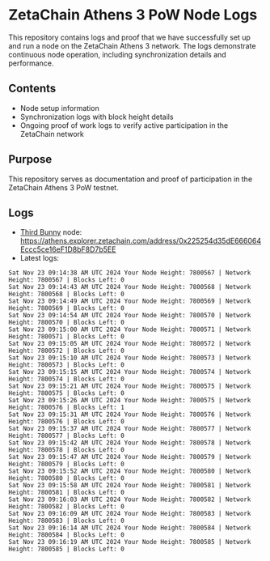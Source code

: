 # ZetaChain Athens 3 PoW Node Logs
This repository contains logs and proof that we have successfully set up and run a node on the ZetaChain Athens 3 network. The logs demonstrate continuous node operation, including synchronization details and performance.

## Contents
- Node setup information
- Synchronization logs with block height details
- Ongoing proof of work logs to verify active participation in the ZetaChain network

## Purpose
This repository serves as documentation and proof of participation in the ZetaChain Athens 3 PoW testnet.

## Logs

- [Third Bunny](https://thirdbunny.xyz/) node: https://athens.explorer.zetachain.com/address/0x225254d35dE666064Eccc5ce16eF1D8bF8D7b5EE
- Latest logs:
```
Sat Nov 23 09:14:38 AM UTC 2024 Your Node Height: 7800567 | Network Height: 7800567 | Blocks Left: 0
Sat Nov 23 09:14:43 AM UTC 2024 Your Node Height: 7800568 | Network Height: 7800568 | Blocks Left: 0
Sat Nov 23 09:14:49 AM UTC 2024 Your Node Height: 7800569 | Network Height: 7800569 | Blocks Left: 0
Sat Nov 23 09:14:54 AM UTC 2024 Your Node Height: 7800570 | Network Height: 7800570 | Blocks Left: 0
Sat Nov 23 09:15:00 AM UTC 2024 Your Node Height: 7800571 | Network Height: 7800571 | Blocks Left: 0
Sat Nov 23 09:15:05 AM UTC 2024 Your Node Height: 7800572 | Network Height: 7800572 | Blocks Left: 0
Sat Nov 23 09:15:10 AM UTC 2024 Your Node Height: 7800573 | Network Height: 7800573 | Blocks Left: 0
Sat Nov 23 09:15:15 AM UTC 2024 Your Node Height: 7800574 | Network Height: 7800574 | Blocks Left: 0
Sat Nov 23 09:15:21 AM UTC 2024 Your Node Height: 7800575 | Network Height: 7800575 | Blocks Left: 0
Sat Nov 23 09:15:26 AM UTC 2024 Your Node Height: 7800575 | Network Height: 7800576 | Blocks Left: 1
Sat Nov 23 09:15:31 AM UTC 2024 Your Node Height: 7800576 | Network Height: 7800576 | Blocks Left: 0
Sat Nov 23 09:15:37 AM UTC 2024 Your Node Height: 7800577 | Network Height: 7800577 | Blocks Left: 0
Sat Nov 23 09:15:42 AM UTC 2024 Your Node Height: 7800578 | Network Height: 7800578 | Blocks Left: 0
Sat Nov 23 09:15:47 AM UTC 2024 Your Node Height: 7800579 | Network Height: 7800579 | Blocks Left: 0
Sat Nov 23 09:15:52 AM UTC 2024 Your Node Height: 7800580 | Network Height: 7800580 | Blocks Left: 0
Sat Nov 23 09:15:58 AM UTC 2024 Your Node Height: 7800581 | Network Height: 7800581 | Blocks Left: 0
Sat Nov 23 09:16:03 AM UTC 2024 Your Node Height: 7800582 | Network Height: 7800582 | Blocks Left: 0
Sat Nov 23 09:16:09 AM UTC 2024 Your Node Height: 7800583 | Network Height: 7800583 | Blocks Left: 0
Sat Nov 23 09:16:14 AM UTC 2024 Your Node Height: 7800584 | Network Height: 7800584 | Blocks Left: 0
Sat Nov 23 09:16:19 AM UTC 2024 Your Node Height: 7800585 | Network Height: 7800585 | Blocks Left: 0
```
